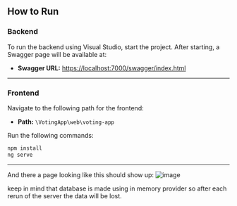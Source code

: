 ## How to Run

### Backend

To run the backend using Visual Studio, start the project. After starting, a Swagger page will be available at:

- **Swagger URL:** [https://localhost:7000/swagger/index.html](https://localhost:7000/swagger/index.html)

---

### Frontend

Navigate to the following path for the frontend:

- **Path:** `\VotingApp\web\voting-app`

Run the following commands:

```bash
npm install
ng serve
```
---
And there a page looking like this should show up:
![image](https://github.com/user-attachments/assets/b9dcc608-9dd6-4ead-ac39-628b470adabf)

keep in mind that database is made using in memory provider so after each rerun of the server the data will be lost.
